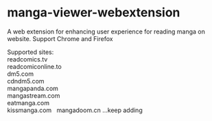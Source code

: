# manga-viewer-webextension  
  
A web extension for enhancing user experience for reading manga on website. Support Chrome and Firefox  
  
Supported sites:  
readcomics.tv  
readcomiconline.to  
dm5.com  
cdndm5.com  
mangapanda.com  
mangastream.com  
eatmanga.com  
kissmanga.com  
mangadoom.cn
...keep adding
